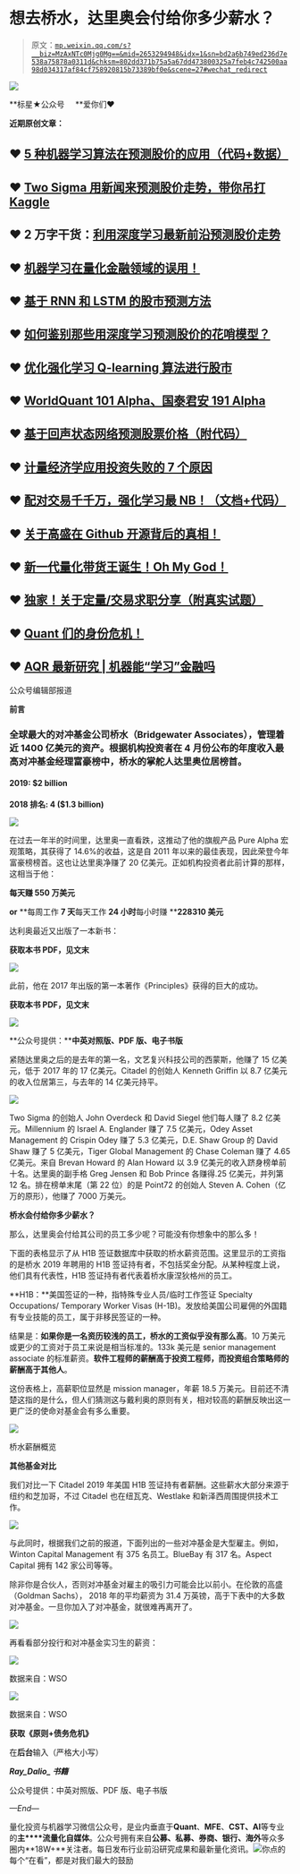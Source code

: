 # 想去桥水，达里奥会付给你多少薪水？

> 原文：[`mp.weixin.qq.com/s?__biz=MzAxNTc0Mjg0Mg==&mid=2653294948&idx=1&sn=bd2a6b749ed236d7e538a75878a0311d&chksm=802dd371b75a5a67dd473800325a7feb4c742500aa98d034317af84cf758920815b73389bf0e&scene=27#wechat_redirect`](http://mp.weixin.qq.com/s?__biz=MzAxNTc0Mjg0Mg==&mid=2653294948&idx=1&sn=bd2a6b749ed236d7e538a75878a0311d&chksm=802dd371b75a5a67dd473800325a7feb4c742500aa98d034317af84cf758920815b73389bf0e&scene=27#wechat_redirect)

![](img/34178214a765d0578fea405af887f201.png)

**标星★公众号     **爱你们♥   

**近期原创文章：**

## ♥ [5 种机器学习算法在预测股价的应用（代码+数据）](https://mp.weixin.qq.com/s?__biz=MzAxNTc0Mjg0Mg==&mid=2653290588&idx=1&sn=1d0409ad212ea8627e5d5cedf61953ac&chksm=802dc249b75a4b5fa245433320a4cc9da1a2cceb22df6fb1a28e5b94ff038319ae4e7ec6941f&token=1298662931&lang=zh_CN&scene=21#wechat_redirect)

## ♥ [Two Sigma 用新闻来预测股价走势，带你吊打 Kaggle](https://mp.weixin.qq.com/s?__biz=MzAxNTc0Mjg0Mg==&mid=2653290456&idx=1&sn=b8d2d8febc599742e43ea48e3c249323&chksm=802e3dcdb759b4db9279c689202101b6b154fb118a1c1be12b52e522e1a1d7944858dbd6637e&token=1330520237&lang=zh_CN&scene=21#wechat_redirect)

## ♥ 2 万字干货：[利用深度学习最新前沿预测股价走势](https://mp.weixin.qq.com/s?__biz=MzAxNTc0Mjg0Mg==&mid=2653290080&idx=1&sn=06c50cefe78a7b24c64c4fdb9739c7f3&chksm=802e3c75b759b563c01495d16a638a56ac7305fc324ee4917fd76c648f670b7f7276826bdaa8&token=770078636&lang=zh_CN&scene=21#wechat_redirect)

## ♥ [机器学习在量化金融领域的误用！](http://mp.weixin.qq.com/s?__biz=MzAxNTc0Mjg0Mg==&mid=2653292984&idx=1&sn=3e7efe9fe9452c4a5492d2175b4159ef&chksm=802dcbadb75a42bbdce895c49070c3f552dc8c983afce5eeac5d7c25974b7753e670a0162c89&scene=21#wechat_redirect)

## ♥ [基于 RNN 和 LSTM 的股市预测方法](https://mp.weixin.qq.com/s?__biz=MzAxNTc0Mjg0Mg==&mid=2653290481&idx=1&sn=f7360ea8554cc4f86fcc71315176b093&chksm=802e3de4b759b4f2235a0aeabb6e76b3e101ff09b9a2aa6fa67e6e824fc4274f68f4ae51af95&token=1865137106&lang=zh_CN&scene=21#wechat_redirect)

## ♥ [如何鉴别那些用深度学习预测股价的花哨模型？](https://mp.weixin.qq.com/s?__biz=MzAxNTc0Mjg0Mg==&mid=2653290132&idx=1&sn=cbf1e2a4526e6e9305a6110c17063f46&chksm=802e3c81b759b597d3dd94b8008e150c90087567904a29c0c4b58d7be220a9ece2008956d5db&token=1266110554&lang=zh_CN&scene=21#wechat_redirect)

## ♥ [优化强化学习 Q-learning 算法进行股市](https://mp.weixin.qq.com/s?__biz=MzAxNTc0Mjg0Mg==&mid=2653290286&idx=1&sn=882d39a18018733b93c8c8eac385b515&chksm=802e3d3bb759b42d1fc849f96bf02ae87edf2eab01b0beecd9340112c7fb06b95cb2246d2429&token=1330520237&lang=zh_CN&scene=21#wechat_redirect)

## ♥ [WorldQuant 101 Alpha、国泰君安 191 Alpha](https://mp.weixin.qq.com/s?__biz=MzAxNTc0Mjg0Mg==&mid=2653290927&idx=1&sn=ecca60811da74967f33a00329a1fe66a&chksm=802dc3bab75a4aac2bb4ccff7010063cc08ef51d0bf3d2f71621cdd6adece11f28133a242a15&token=48775331&lang=zh_CN&scene=21#wechat_redirect)

## ♥ [基于回声状态网络预测股票价格（附代码）](https://mp.weixin.qq.com/s?__biz=MzAxNTc0Mjg0Mg==&mid=2653291171&idx=1&sn=485a35e564b45046ff5a07c42bba1743&chksm=802dc0b6b75a49a07e5b91c512c8575104f777b39d0e1d71cf11881502209dc399fd6f641fb1&token=48775331&lang=zh_CN&scene=21#wechat_redirect)

## ♥ [计量经济学应用投资失败的 7 个原因](https://mp.weixin.qq.com/s?__biz=MzAxNTc0Mjg0Mg==&mid=2653292186&idx=1&sn=87501434ae16f29afffec19a6884ee8d&chksm=802dc48fb75a4d99e0172bf484cdbf6aee86e36a95037847fd9f070cbe7144b4617c2d1b0644&token=48775331&lang=zh_CN&scene=21#wechat_redirect)

## ♥ [配对交易千千万，强化学习最 NB！（文档+代码）](http://mp.weixin.qq.com/s?__biz=MzAxNTc0Mjg0Mg==&mid=2653292915&idx=1&sn=13f4ddebcd209b082697a75544852608&chksm=802dcb66b75a4270ceb19fac90eb2a70dc05f5b6daa295a7d31401aaa8697bbb53f5ff7c05af&scene=21#wechat_redirect)

## ♥ [关于高盛在 Github 开源背后的真相！](https://mp.weixin.qq.com/s?__biz=MzAxNTc0Mjg0Mg==&mid=2653291594&idx=1&sn=7703403c5c537061994396e7e49e7ce5&chksm=802dc65fb75a4f49019cec951ac25d30ec7783738e9640ec108be95335597361c427258f5d5f&token=48775331&lang=zh_CN&scene=21#wechat_redirect)

## ♥ [新一代量化带货王诞生！Oh My God！](https://mp.weixin.qq.com/s?__biz=MzAxNTc0Mjg0Mg==&mid=2653291789&idx=1&sn=e31778d1b9372bc7aa6e57b82a69ec6e&chksm=802dc718b75a4e0ea4c022e70ea53f51c48d102ebf7e54993261619c36f24f3f9a5b63437e9e&token=48775331&lang=zh_CN&scene=21#wechat_redirect)

## ♥ [独家！关于定量/交易求职分享（附真实试题）](https://mp.weixin.qq.com/s?__biz=MzAxNTc0Mjg0Mg==&mid=2653291844&idx=1&sn=3fd8b57d32a0ebd43b17fa68ae954471&chksm=802dc751b75a4e4755fcbb0aa228355cebbbb6d34b292aa25b4f3fbd51013fcf7b17b91ddb71&token=48775331&lang=zh_CN&scene=21#wechat_redirect)

## ♥ [Quant 们的身份危机！](https://mp.weixin.qq.com/s?__biz=MzAxNTc0Mjg0Mg==&mid=2653291856&idx=1&sn=729b657ede2cb50c96e92193ab16102d&chksm=802dc745b75a4e53c5018cc1385214233ec4657a3479cd7193c95aaf65642f5f45fa0e465694&token=48775331&lang=zh_CN&scene=21#wechat_redirect)

## ♥ [AQR 最新研究 | 机器能“学习”金融吗](http://mp.weixin.qq.com/s?__biz=MzAxNTc0Mjg0Mg==&mid=2653292710&idx=1&sn=e5e852de00159a96d5dcc92f349f5b58&chksm=802dcab3b75a43a5492bc98874684081eb5c5666aff32a36a0cdc144d74de0200cc0d997894f&scene=21#wechat_redirect)

公众号编辑部报道

**前言**

### 全球最大的对冲基金公司桥水（Bridgewater Associates），管理着近 1400 亿美元的资产。根据机构投资者在 4 月份公布的年度收入最高对冲基金经理富豪榜中，桥水的掌舵人达里奥位居榜首。

#### **2019: $2 billion**
**2018 排名: 4 ($1.3 billion)**

![](img/862dc934d3e36273a9fae8031788a46c.png)

在过去一年半的时间里，达里奥一直看跌，这推动了他的旗舰产品 Pure Alpha 宏观策略，其获得了 14.6%的收益，这是自 2011 年以来的最佳表现，因此荣登今年富豪榜榜首。这也让达里奥净赚了 20 亿美元。正如机构投资者此前计算的那样，这相当于他：

**每天赚 550 万美元**

**or**
**每周工作 ****7 天****每天工作 ****24 小时****每小时赚 ****228310 美元**

达利奥最近又出版了一本新书：

**获取本书 PDF，见文末**

![](img/58beb31962f8811f07594ae757d1cacc.png)

此前，他在 2017 年出版的第一本著作《Principles》获得的巨大的成功。

**获取本书 PDF，见文末**

![](img/8311f0d7939a4ae0a4759845ccb3ed18.png)

**公众号提供：****中英对照版、PDF 版、电子书版**

紧随达里奥之后的是去年的第一名，文艺复兴科技公司的西蒙斯，他赚了 15 亿美元，低于 2017 年的 17 亿美元。Citadel 的创始人 Kenneth Griffin 以 8.7 亿美元的收入位居第三，与去年的 14 亿美元持平。

![](img/7002cd49e1962440b84803763a5dcabb.png)

Two Sigma 的创始人 John Overdeck 和 David Siegel 他们每人赚了 8.2 亿美元。Millennium 的 Israel A. Englander 赚了 7.5 亿美元，Odey Asset Management 的 Crispin Odey 赚了 5.3 亿美元，D.E. Shaw Group 的 David Shaw 赚了 5 亿美元，Tiger Global Management 的 Chase Coleman 赚了 4.65 亿美元。来自 Brevan Howard 的 Alan Howard 以 3.9 亿美元的收入跻身榜单前十名。达里奥的副手格 Greg Jensen 和 Bob Prince 各赚得.25 亿美元，并列第 12 名。排在榜单末尾（第 22 位）的是 Point72 的创始人 Steven A. Cohen（亿万的原形），他赚了 7000 万美元。

**桥水会付给你多少薪水？**

那么，达里奥会付给其公司的员工多少呢？可能没有你想象中的那么多！

下面的表格显示了从 H1B 签证数据库中获取的桥水薪资范围。这里显示的工资指的是桥水 2019 年聘用的 H1B 签证持有者，不包括奖金分配。从某种程度上说，他们具有代表性，H1B 签证持有者代表着桥水康涅狄格州的员工。

**H1B：**美国签证的一种，指特殊专业人员/临时工作签证 Specialty Occupations/ Temporary Worker Visas (H-1B)。发放给美国公司雇佣的外国籍有专业技能的员工，属于非移民签证的一种。

结果是：**如果你是一名资历较浅的员工，桥水的工资似乎没有那么高**。10 万美元或更少的工资对于员工来说是相当标准的。133k 美元是 senior management associate 的标准薪资。**软件工程师的薪酬高于投资工程师，而投资组合策略师的薪酬高于其他人**。

这份表格上，高薪职位显然是 mission manager，年薪 18.5 万美元。目前还不清楚这指的是什么，但人们猜测这与戴利奥的原则有关，相对较高的薪酬反映出这一更广泛的使命对基金会有多么重要。

![](img/17493ec1b5b0f6c22a37c1e682581324.png)

桥水薪酬概览

**其他基金对比**

我们对比一下 Citadel 2019 年美国 H1B 签证持有者薪酬。这些薪水大部分来源于纽约和芝加哥，不过 Citadel 也在纽瓦克、Westlake 和新泽西周围提供技术工作。

![](img/ef7d8c1f018945c54f97a35c075aec63.png)

与此同时，根据我们之前的报道，下面列出的一些对冲基金是大型雇主。例如，Winton Capital Management 有 375 名员工。BlueBay 有 317 名。Aspect Capital 拥有 142 家公司等等。

除非你是合伙人，否则对冲基金对雇主的吸引力可能会比以前小。在伦敦的高盛（Goldman Sachs）， 2018 年的平均薪资为 31.4 万英镑，高于下表中的大多数对冲基金。一旦你加入了对冲基金，就很难再离开了。

![](img/d1aec93688ba001b2a1d7fb9a1dc0b0c.png)

再看看部分投行和对冲基金实习生的薪资：

![](img/25d5feb22612f364cc357ab1ebbb7c2b.png)

数据来自：WSO

![](img/96f0302e8f4713c4fcc00a190217d546.png)

数据来自：WSO

**获取《原则+债务危机》**

在**后台**输入（严格大小写）

***Ray_Dalio_ 书籍***

公众号提供：中英对照版、PDF 版、电子书版

*—End—*

量化投资与机器学习微信公众号，是业内垂直于**Quant**、**MFE**、**CST、AI**等专业的**主****流量化自媒体**。公众号拥有来自**公募、私募、券商、银行、海外**等众多圈内**18W+**关注者。每日发布行业前沿研究成果和最新量化资讯。![](img/6cba9abe9f2c434df7bd9c0d0d6e1156.png)你点的每个“在看”，都是对我们最大的鼓励